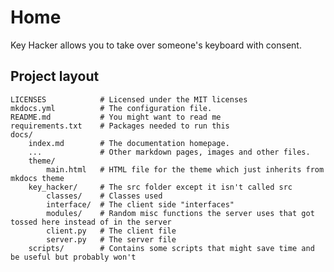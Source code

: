 # Home
Key Hacker allows you to take over someone's keyboard with consent.

## Project layout

    LICENSES            # Licensed under the MIT licenses
    mkdocs.yml          # The configuration file.
    README.md           # You might want to read me
    requirements.txt    # Packages needed to run this
    docs/
        index.md        # The documentation homepage.
        ...             # Other markdown pages, images and other files.
        theme/
            main.html   # HTML file for the theme which just inherits from mkdocs theme
        key_hacker/     # The src folder except it isn't called src
            classes/    # Classes used
            interface/  # The client side "interfaces"
            modules/    # Random misc functions the server uses that got tossed here instead of in the server
            client.py   # The client file
            server.py   # The server file
        scripts/        # Contains some scripts that might save time and be useful but probably won't
    
